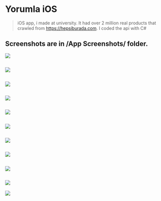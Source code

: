 # Yorumla iOS
> iOS app, i made at university. It had over 2 million real products that crawled from https://hepsiburada.com. I coded the api with C#

## Screenshots are in /App Screenshots/ folder.
![](App%20Screenshots/12.PNG)

![](App%20Screenshots/11.PNG)
---
![](App%20Screenshots/10.PNG)
---
![](App%20Screenshots/9.PNG)
---
![](App%20Screenshots/8.PNG)
---
![](App%20Screenshots/7.PNG)
---
![](App%20Screenshots/6.PNG)
---
![](App%20Screenshots/5.PNG)
---
![](App%20Screenshots/3.PNG)
---
![](App%20Screenshots/3.PNG)
---
![](App%20Screenshots/2.PNG)
